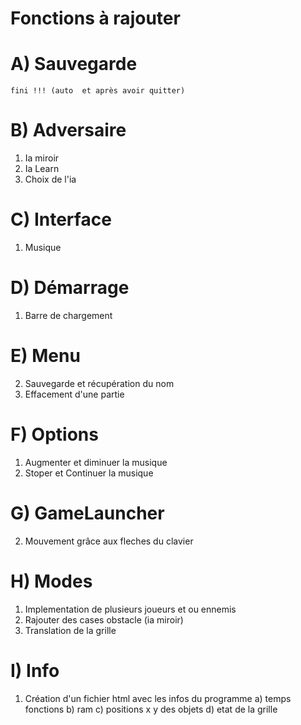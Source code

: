 # Fonctions à rajouter

# A) Sauvegarde
		
	fini !!! (auto  et après avoir quitter)

# B) Adversaire
		
1) Ia miroir
2) Ia Learn
3) Choix de l'ia

# C) Interface 

1) Musique 

# D) Démarrage

1) Barre de chargement

# E) Menu

2) Sauvegarde et récupération du nom 
3) Effacement d'une partie

# F) Options 

1) Augmenter et diminuer la musique 
2) Stoper et Continuer la musique

# G) GameLauncher
		
2) Mouvement grâce aux fleches du clavier 

#  H) Modes

1) Implementation de plusieurs joueurs et ou ennemis
2) Rajouter des cases obstacle (ia miroir)
3) Translation de la grille

# I) Info

1) Création d'un fichier html avec les infos du programme
   a) temps fonctions
   b) ram
   c) positions x y des objets
   d) etat de la grille
